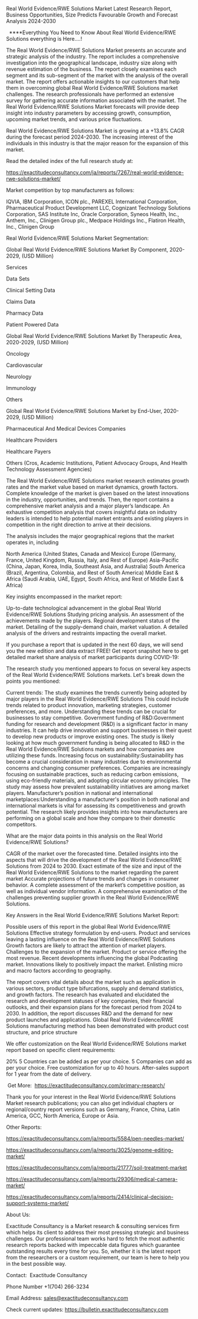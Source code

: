 Real World Evidence/RWE Solutions Market Latest Research Report, Business Opportunities, Size Predicts Favourable Growth and Forecast Analysis 2024-2030

  ****Everything You Need to Know About Real World Evidence/RWE Solutions everything is Here....!

The Real World Evidence/RWE Solutions Market presents an accurate and strategic analysis of the industry. The report includes a comprehensive investigation into the geographical landscape, industry size along with revenue estimation of the business. The report closely examines each segment and its sub-segment of the market with the analysis of the overall market. The report offers actionable insights to our customers that help them in overcoming global Real World Evidence/RWE Solutions market challenges. The research professionals have performed an extensive survey for gathering accurate information associated with the market. The Real World Evidence/RWE Solutions Market forecasts will provide deep insight into industry parameters by accessing growth, consumption, upcoming market trends, and various price fluctuations.

Real World Evidence/RWE Solutions Market is growing at a +13.8% CAGR during the forecast period 2024-2030. The increasing interest of the individuals in this industry is that the major reason for the expansion of this market.

Read the detailed index of the full research study at:

https://exactitudeconsultancy.com/ja/reports/7267/real-world-evidence-rwe-solutions-market/

Market competition by top manufacturers as follows:

IQVIA, IBM Corporation, ICON plc., PAREXEL International Corporation, Pharmaceutical Product Development LLC, Cognizant Technology Solutions Corporation, SAS Institute Inc, Oracle Corporation, Syneos Health, Inc., Anthem, Inc., Clinigen Group plc., Medpace Holdings Inc., Flatiron Health, Inc., Clinigen Group

Real World Evidence/RWE Solutions Market Segmentation:

Global Real World Evidence/RWE Solutions Market By Component, 2020-2029, (USD Million)

Services

Data Sets

Clinical Setting Data

Claims Data

Pharmacy Data

Patient Powered Data

Global Real World Evidence/RWE Solutions Market By Therapeutic Area, 2020-2029, (USD Million)

Oncology

Cardiovascular

Neurology

Immunology

Others

Global Real World Evidence/RWE Solutions Market by End-User, 2020-2029, (USD Million)

Pharmaceutical And Medical Devices Companies

Healthcare Providers

Healthcare Payers

Others (Cros, Academic Institutions, Patient Advocacy Groups, And Health Technology Assessment Agencies)

The Real World Evidence/RWE Solutions market research estimates growth rates and the market value based on market dynamics, growth factors. Complete knowledge of the market is given based on the latest innovations in the industry, opportunities, and trends. Then, the report contains a comprehensive market analysis and a major player’s landscape. An exhaustive competition analysis that covers insightful data on industry leaders is intended to help potential market entrants and existing players in competition in the right direction to arrive at their decisions.

The analysis includes the major geographical regions that the market operates in, including

North America (United States, Canada and Mexico)
Europe (Germany, France, United Kingdom, Russia, Italy, and Rest of Europe)
Asia-Pacific (China, Japan, Korea, India, Southeast Asia, and Australia)
South America (Brazil, Argentina, Colombia, and Rest of South America)
Middle East & Africa (Saudi Arabia, UAE, Egypt, South Africa, and Rest of Middle East & Africa)

Key insights encompassed in the market report:

Up-to-date technological advancement in the global Real World Evidence/RWE Solutions
Studying pricing analysis.
An assessment of the achievements made by the players.
Regional development status of the market.
Detailing of the supply-demand chain, market valuation.
A detailed analysis of the drivers and restraints impacting the overall market.

If you purchase a report that is updated in the next 60 days, we will send you the new edition and data extract FREE! Get report snapshot here to get detailed market share analysis of market participants during COVID-19:

The research study you mentioned appears to focus on several key aspects of the Real World Evidence/RWE Solutions markets. Let's break down the points you mentioned:

Current trends: The study examines the trends currently being adopted by major players in the Real World Evidence/RWE Solutions This could include trends related to product innovation, marketing strategies, customer preferences, and more. Understanding these trends can be crucial for businesses to stay competitive.
Government funding of R&D:Government funding for research and development (R&D) is a significant factor in many industries. It can help drive innovation and support businesses in their quest to develop new products or improve existing ones. The study is likely looking at how much government funding is being allocated to R&D in the Real World Evidence/RWE Solutions markets and how companies are utilizing these funds.
Increasing focus on sustainability:Sustainability has become a crucial consideration in many industries due to environmental concerns and changing consumer preferences. Companies are increasingly focusing on sustainable practices, such as reducing carbon emissions, using eco-friendly materials, and adopting circular economy principles. The study may assess how prevalent sustainability initiatives are among market players.
Manufacturer’s position in national and international marketplaces:Understanding a manufacturer's position in both national and international markets is vital for assessing its competitiveness and growth potential. The research likely provides insights into how manufacturers are performing on a global scale and how they compare to their domestic competitors.

What are the major data points in this analysis on the Real World Evidence/RWE Solutions?

CAGR of the market over the forecasted time.
Detailed insights into the aspects that will drive the development of the Real World Evidence/RWE Solutions from 2024 to 2030.
Exact estimate of the size and input of the Real World Evidence/RWE Solutions to the market regarding the parent market
Accurate projections of future trends and changes in consumer behavior. A complete assessment of the market’s competitive position, as well as individual vendor information.
A comprehensive examination of the challenges preventing supplier growth in the Real World Evidence/RWE Solutions.

Key Answers in the Real World Evidence/RWE Solutions Market Report:

Possible users of this report in the global Real World Evidence/RWE Solutions
Effective strategy formulation by end-users.
Product and services leaving a lasting influence on the Real World Evidence/RWE Solutions
Growth factors are likely to attract the attention of market players.
Challenges to the expansion of the market.
Product or service offering the most revenue.
Recent developments influencing the global Podcasting market.
Innovations likely to positively impact the market.
Enlisting micro and macro factors according to geography.

The report covers vital details about the market such as application in various sectors, product type bifurcations, supply and demand statistics, and growth factors. The research has evaluated and elucidated the research and development statuses of key companies, their financial outlooks, and their expansion plans for the forecast period from 2024 to 2030. In addition, the report discusses R&D and the demand for new product launches and applications. Global Real World Evidence/RWE Solutions manufacturing method has been demonstrated with product cost structure, and price structure

We offer customization on the Real World Evidence/RWE Solutions market report based on specific client requirements:

20%
5 Countries can be added as per your choice.
5 Companies can add as per your choice.
Free customization for up to 40 hours.
After-sales support for 1 year from the date of delivery.

 Get More:  https://exactitudeconsultancy.com/primary-research/

Thank you for your interest in the Real World Evidence/RWE Solutions Market research publications; you can also get individual chapters or regional/country report versions such as Germany, France, China, Latin America, GCC, North America, Europe or Asia.

Other Reports:

https://exactitudeconsultancy.com/ja/reports/5584/pen-needles-market/

https://exactitudeconsultancy.com/ja/reports/3025/genome-editing-market/

https://exactitudeconsultancy.com/ja/reports/21777/soil-treatment-market

https://exactitudeconsultancy.com/ja/reports/29306/medical-camera-market/

https://exactitudeconsultancy.com/ja/reports/2414/clinical-decision-support-systems-market/

About Us:

Exactitude Consultancy is a Market research & consulting services firm which helps its client to address their most pressing strategic and business challenges. Our professional team works hard to fetch the most authentic research reports backed with impeccable data figures which guarantee outstanding results every time for you. So, whether it is the latest report from the researchers or a custom requirement, our team is here to help you in the best possible way.

Contact:  Exactitude Consultancy

Phone Number +1(704) 266-3234

Email Address: sales@exactitudeconsultancy.com

Check current updates: https://bulletin.exactitudeconsultancy.com
